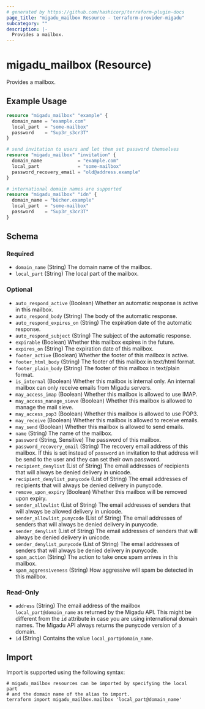 ```yaml
---
# generated by https://github.com/hashicorp/terraform-plugin-docs
page_title: "migadu_mailbox Resource - terraform-provider-migadu"
subcategory: ""
description: |-
  Provides a mailbox.
---
```


# migadu_mailbox (Resource)

Provides a mailbox.

## Example Usage

```terraform
resource "migadu_mailbox" "example" {
  domain_name = "example.com"
  local_part  = "some-mailbox"
  password    = "Sup3r_s3cr3T"
}

# send invitation to users and let them set password themselves
resource "migadu_mailbox" "invitation" {
  domain_name             = "example.com"
  local_part              = "some-mailbox"
  password_recovery_email = "old@address.example"
}

# international domain names are supported
resource "migadu_mailbox" "idn" {
  domain_name = "bücher.example"
  local_part  = "some-mailbox"
  password    = "Sup3r_s3cr3T"
}
```

<!-- schema generated by tfplugindocs -->
## Schema

### Required

- `domain_name` (String) The domain name of the mailbox.
- `local_part` (String) The local part of the mailbox.

### Optional

- `auto_respond_active` (Boolean) Whether an automatic response is active in this mailbox.
- `auto_respond_body` (String) The body of the automatic response.
- `auto_respond_expires_on` (String) The expiration date of the automatic response.
- `auto_respond_subject` (String) The subject of the automatic response.
- `expirable` (Boolean) Whether this mailbox expires in the future.
- `expires_on` (String) The expiration date of this mailbox.
- `footer_active` (Boolean) Whether the footer of this mailbox is active.
- `footer_html_body` (String) The footer of this mailbox in text/html format.
- `footer_plain_body` (String) The footer of this mailbox in text/plain format.
- `is_internal` (Boolean) Whether this mailbox is internal only. An internal mailbox can only receive emails from Migadu servers.
- `may_access_imap` (Boolean) Whether this mailbox is allowed to use IMAP.
- `may_access_manage_sieve` (Boolean) Whether this mailbox is allowed to manage the mail sieve.
- `may_access_pop3` (Boolean) Whether this mailbox is allowed to use POP3.
- `may_receive` (Boolean) Whether this mailbox is allowed to receive emails.
- `may_send` (Boolean) Whether this mailbox is allowed to send emails.
- `name` (String) The name of the mailbox.
- `password` (String, Sensitive) The password of this mailbox.
- `password_recovery_email` (String) The recovery email address of this mailbox. If this is set instead of `password` an invitation to that address will be send to the user and they can set their own password.
- `recipient_denylist` (List of String) The email addresses of recipients that will always be denied delivery in unicode.
- `recipient_denylist_punycode` (List of String) The email addresses of recipients that will always be denied delivery in punycode.
- `remove_upon_expiry` (Boolean) Whether this mailbox will be removed upon expiry.
- `sender_allowlist` (List of String) The email addresses of senders that will always be allowed delivery in unicode.
- `sender_allowlist_punycode` (List of String) The email addresses of senders that will always be denied delivery in punycode.
- `sender_denylist` (List of String) The email addresses of senders that will always be denied delivery in unicode.
- `sender_denylist_punycode` (List of String) The email addresses of senders that will always be denied delivery in punycode.
- `spam_action` (String) The action to take once spam arrives in this mailbox.
- `spam_aggressiveness` (String) How aggressive will spam be detected in this mailbox.

### Read-Only

- `address` (String) The email address of the mailbox `local_part@domain_name` as returned by the Migadu API. This might be different from the `id` attribute in case you are using international domain names. The Migadu API always returns the punycode version of a domain.
- `id` (String) Contains the value `local_part@domain_name`.

## Import

Import is supported using the following syntax:

```shell
# migadu_mailbox resources can be imported by specifying the local part
# and the domain name of the alias to import.
terraform import migadu_mailbox.mailbox 'local_part@domain_name'
```
